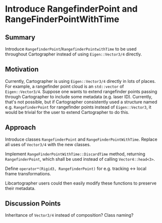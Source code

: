 # Introduce RangefinderPoint and RangeFinderPointWithTime

## Summary
[summary]: #summary

Introduce `RangefinderPoint`/`RangefinderPointwithTime` to be used throughout Cartographer instead of using `Eigen::Vector3/4` directly.

## Motivation
[motivation]: #motivation

Currently, Cartographer is using `Eigen::Vector3/4` directly in lots of places.
For example, a rangefinder point cloud is an `std::vector` of `Eigen::Vector3/4`.
Suppose one wants to extend rangefinder points passing through Cartographer to include some metadata (e.g. laser ID).
Currently, that's not possible, but if Cartographer consistently used a structure named e.g. `RangefinderPoint` for rangefinder points instead of `Eigen::Vector3`, it would be trivial for the user to extend Cartographer to do this. 

## Approach
[approach]: #approach

Introduce classes `RangefinderPoint` and `RangeFinderPointWithTime`. Replace all uses of `Vector3/4` with the new classes.

Implement `RangeFinderPointWithTime::DiscardTime` method, returning `RangefinderPoint`, which shall be used instead of calling `Vector4::head<3>`. 

Define `operator*(Rigid3, RangefinderPoint)` for e.g. tracking <-> local frame transformations.

Libcartographer users could then easily modify these functions to preserve their metadata.

## Discussion Points
[discussion]: #discussion

Inheritance of `Vector3/4` instead of composition?
Class naming?
